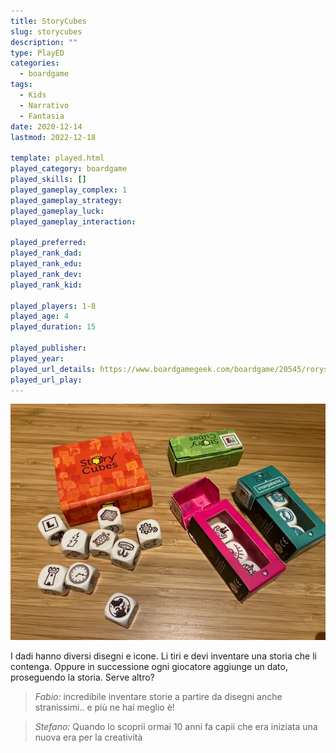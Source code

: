 ```yaml
---
title: StoryCubes
slug: storycubes
description: ""
type: PlayED
categories:
  - boardgame
tags:
  - Kids
  - Narrativo
  - Fantasia
date: 2020-12-14
lastmod: 2022-12-18

template: played.html
played_category: boardgame
played_skills: []
played_gameplay_complex: 1
played_gameplay_strategy: 
played_gameplay_luck: 
played_gameplay_interaction: 

played_preferred: 
played_rank_dad: 
played_rank_edu: 
played_rank_dev: 
played_rank_kid: 

played_players: 1-8
played_age: 4
played_duration: 15

played_publisher: 
played_year: 
played_url_details: https://www.boardgamegeek.com/boardgame/20545/rorys-story-cubes
played_url_play: 
---
```


![](img/story_cubes.webp)

I dadi hanno diversi disegni e icone. Li tiri e devi inventare una storia che li contenga.
Oppure in successione ogni giocatore aggiunge un dato, proseguendo la storia.
Serve altro?

> *Fabio:*
> incredibile inventare storie a partire da disegni anche stranissimi.. e più ne hai meglio è!

> *Stefano:*
> Quando lo scoprii ormai 10 anni fa capii che era iniziata una nuova era per la creatività
